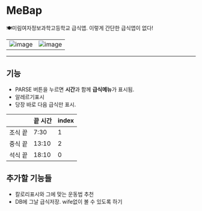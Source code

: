 # MeBap
🍽미림여자정보과학고등학교 급식앱. 이렇게 간단한 급식앱이 없다!

|    |     |
| --- | --- |
|![image](https://user-images.githubusercontent.com/86298664/194882691-c3b0bba2-3d6e-40f1-a401-f36cc92c2f1c.png)|![image](https://user-images.githubusercontent.com/86298664/194882719-25ef1745-a583-49a1-8565-1eea91190c86.png)|
  
  
  ---
## 기능
- PARSE 버튼을 누르면 **시간**과 함께 **급식메뉴**가 표시됨.
- 알레르기표시
- 당장 바로 다음 급식만 표시.

|   |끝 시간|index|
| --- | --- |--- |
|조식 끝|7:30 |1|
|중식 끝|13:10|2|
|석식 끝|18:10|0|

## 추가할 기능들
- 칼로리표시와 그에 맞는 운동법 추천
- DB에 그날 급식저장. wife없이 볼 수 있도록 하기
